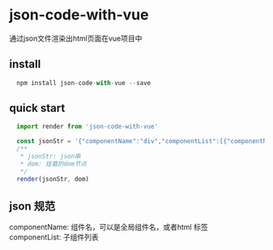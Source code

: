 # json-code-with-vue
通过json文件渲染出html页面在vue项目中

## install
```javascript
  npm install json-code-with-vue --save
```
## quick start
```javascript
  import render from 'json-code-with-vue'

  const jsonStr = '{"componentName":"div","componentList":[{"componentName":"p","slot":"p1"},{"componentName":"p","slot":"p2"}]}'
  /**
   * jsonStr: json串
   * dom: 挂载的dom节点
   */
  render(jsonStr, dom)

```
## json 规范
componentName: 组件名，可以是全局组件名，或者html 标签  
componentList: 子组件列表
